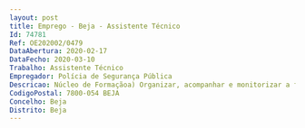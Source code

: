 ```yaml
--- 
layout: post
title: Emprego - Beja - Assistente Técnico
Id: 74781
Ref: OE202002/0479
DataAbertura: 2020-02-17
DataFecho: 2020-03-10
Trabalho: Assistente Técnico
Empregador: Polícia de Segurança Pública
Descricao: Núcleo de Formaçãoa)	Organizar, acompanhar e monitorizar a formação do Comando b)	Elaborar o plano anual de formação, assegurar a sua divulgação, avaliar e propor melhorias c)	Divulgar, organizar e acompanhar as ações de formação, bem como a elaboração dos respetivos dossiers técnico pedagógico e gestão das inscrições d)	Elaborar Relatório Anual da Formação e)	Atualizar as bases de dados referentes à área da formação Interna.f)	Exercer as demais funções que lhe forem cometidas 
CodigoPostal: 7800-054 BEJA
Concelho: Beja
Distrito: Beja
--- 
```

